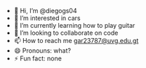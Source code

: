 - 👋 Hi, I’m @diegogs04
- 👀 I’m interested in cars
- 🌱 I’m currently learning how to play guitar
- 💞️ I’m looking to collaborate on code
- 📫 How to reach me gar23787@uvg.edu.gt
- 😄 Pronouns: what?
- ⚡ Fun fact: none

<!---
diegogs04/diegogs04 is a ✨ special ✨ repository because its `README.md` (this file) appears on your GitHub profile.
You can click the Preview link to take a look at your changes.
--->
